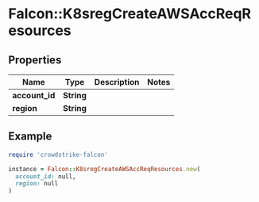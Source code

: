 # Falcon::K8sregCreateAWSAccReqResources

## Properties

| Name | Type | Description | Notes |
| ---- | ---- | ----------- | ----- |
| **account_id** | **String** |  |  |
| **region** | **String** |  |  |

## Example

```ruby
require 'crowdstrike-falcon'

instance = Falcon::K8sregCreateAWSAccReqResources.new(
  account_id: null,
  region: null
)
```

